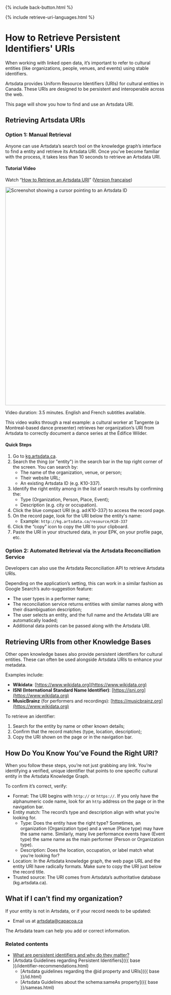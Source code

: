 {% include back-button.html %}

{% include retrieve-uri-languages.html %}

# How to Retrieve Persistent Identifiers' URIs

When working with linked open data, it’s important to refer to cultural entities (like organizations, people, venues, and events) using stable identifiers.

Artsdata provides Uniform Resource Identifiers (URIs) for cultural entities in Canada. These URIs are designed to be persistent and interoperable across the web.

This page will show you how to find and use an Artsdata URI.

## Retrieving Artsdata URIs

### Option 1: Manual Retrieval

Anyone can use Artsdata’s search tool on the knowledge graph’s interface to find a entity and retrieve its Artsdata URI. Once you’ve become familiar with the process, it takes less than 10 seconds to retrieve an Artsdata URI.

#### Tutorial Video

Watch “[How to Retrieve an Artsdata URI](https://youtu.be/HRv1GCegFws)” ([Version française](https://youtu.be/sICvNpBHroE)) 

[<img width="1220" height="685" alt="Screenshot showing a cursor pointing to an Artsdata ID" src="https://github.com/user-attachments/assets/00d6561b-dc0f-44b0-b7d7-19c07667811a" />](https://youtu.be/HRv1GCegFws)

Video duration: 3.5 minutes. English and French subtitles available.

This video walks through a real example: a cultural worker at Tangente (a Montreal-based dance presenter) retrieves her organization’s URI from Artsdata to correctly document a dance series at the Édifice Wilder.

#### Quick Steps

1. Go to [kg.artsdata.ca](https://kg.artsdata.ca/).
2. Search the thing (or "entity") in the search bar in the top right corner of the screen. You can search by:
    - The name of the organization, venue, or person;
    - Their website URL;
    - An existing Artsdata ID (e.g. K10-337).
3. Identify the right entity among in the list of search results by confirming the:
    - Type (Organization, Person, Place, Event);
    - Description (e.g. city or occupation).
4. Click the blue compact URI (e.g. ad:K10-337) to access the record page.
5. On the record page, look for the URI below the entity's name:
   - Example: `http://kg.artsdata.ca/resource/K10-337`
6. Click the “copy” icon to copy the URI to your clipboard.
7. Paste the URI in your structured data, in your EPK, on your profile page, etc.

### Option 2: Automated Retrieval via the Artsdata Reconciliation Service

Developers can also use the Artsdata Reconciliation API to retrieve Artsdata URIs.

Depending on the application’s setting, this can work in a similar fashion as Google Search’s auto-suggestion feature: 

* The user types in a performer name;
* The reconciliation service returns entities with similar names along with their disambiguation description;
* The user selects an entity, and the full name and the Artsdata URI are automatically loaded;
* Additional data points can be passed along with the Artsdata URI.

## Retrieving URIs from other Knowledge Bases

Other open knowledge bases also provide persistent identifiers for cultural entities. These can often be used alongside Artsdata URIs to enhance your metadata.

Examples include:
- **Wikidata**: [https://www.wikidata.org](https://www.wikidata.org)
- **ISNI (International Standard Name Identifier)**: [https://isni.org](https://www.wikidata.org)
- **MusicBrainz** (for performers and recordings): [https://musicbrainz.org](https://www.wikidata.org)

To retrieve an identifier:
1. Search for the entity by name or other known details;
2. Confirm that the record matches (type, location, description);
3. Copy the URI shown on the page or in the navigation bar.

## How Do You Know You’ve Found the Right URI?

When you follow these steps, you’re not just grabbing any link. You’re identifying a verified, unique identifier that points to one specific cultural entity in the Artsdata Knowledge Graph.

To confirm it’s correct, verify:
* Format: The URI begins with `http://` or `https://`. If you only have the alphanumeric code name, look for an `http` address on the page or in the navigation bar.
* Entity match: The record’s type and description align with what you’re looking for.
    * Type: Does the entity have the right type? Sometimes, an organization (Organization type) and a venue (Place type) may have the same name. Similarly, many live performance events have (Event type) the same name as the main performer (Person or Organization type).
    * Description: Does the location, occupation, or label match what you’re looking for? 
* Location: In the Artsdata knowledge graph, the web page URL and the entity URI have radically formats. Make sure to copy the URI just below the record title.
* Trusted source: The URI comes from Artsdata’s authoritative database (kg.artsdata.ca).

## What if I can’t find my organization?

If your entity is not in Artsdata, or if your record needs to be updated:
* Email us at artsdata@capacoa.ca

The Artsdata team can help you add or correct information.

### Related contents
- [What are persistent identifiers and why do they matter?](https://www.artsdata.ca/en/resources/identifiable-and-findable)
- [Artsdata Guidelines regarding Persistent Identifiers]({{ base }}/identifier-recommendations.html)
  - [Artsdata guidelines regarding the @id property and URIs]({{ base }}/id.html)
  - [Artsdata Guidelines about the schema:sameAs property]({{ base }}/sameas.html)
